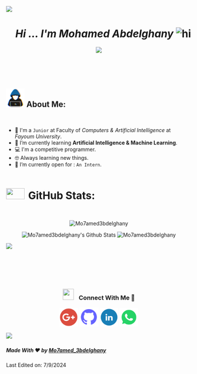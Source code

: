 <!--horizontal Color-->
<img src="https://user-images.githubusercontent.com/73097560/115834477-dbab4500-a447-11eb-908a-139a6edaec5c.gif">

<!-- It's me 😄-->
<div id="User_content">
  <ul align="center">
      <h1 align="center"> <i> Hi ... I'm Mohamed Abdelghany </i> <img src="https://user-images.githubusercontent.com/1303154/88677602-1635ba80-d120-11ea-84d8-d263ba5fc3c0.gif" width="28px" height="28px" alt="hi"></h1>
  </ul>
</div>

 
<div align="center">
  <a href="https://github.com/fairyland0926"><img src="https://readme-typing-svg.herokuapp.com/?lines=Welcome%20to%20Github's%20Mohamed%20Abdelghany🤗&font=Pacifico&center=true&width=650&height=120&color=ff4500&vCenter=true&size=30%22"></a>
</div>

<br><br><br>
<!-- About Me -->

## <img src = "https://github.com/Mo7amed3bdelghany/Mo7amed3bdelghany/blob/main/Img/about%20me.gif?raw=true" width = 10%> About Me:

<br>

- 🏫 I'm a `Junior` at Faculty of *Computers & Artificial Intelligence* at *Fayoum University*.
- 🤖 I’m currently learning **Artificial Intelligence & Machine Learning**.
- 💻 I'm a competitive programmer.
- 🤓 Always learning new things.
- 🤔 I’m currently open for : `An Intern`.
<br><br>
 

<!-- GitHub Stats -->
# <img src="https://media.giphy.com/media/iY8CRBdQXODJSCERIr/giphy.gif" width="50" height="30" style="margin-right: 10px;">GitHub Stats:
<br> 


<p align="center"> <img src="https://github-readme-streak-stats.herokuapp.com/?user=Mo7amed3bdelghany&theme=tokyonight_duo" alt="Mo7amed3bdelghany" /> </p>

<p align="center">
	    <img alt="Mo7amed3bdelghany's Github Stats" src="https://github-readme-stats.vercel.app/api?username=Mo7amed3bdelghany&show_icons=true&count_private=true&locale=en&theme=tokyonight&layout=compact" height="230px"/> 
	  <img src="https://github-readme-stats.vercel.app/api/top-langs?username=mo7amed3bdelghany&langs_count=10&show_icons=true&locale=en&theme=radical" alt="Mo7amed3bdelghany" height="230px"/>
<br/>

<!-- Views -->

![](https://visitor-badge-deno.deno.dev/Mo7amed3bdelghany.Mo7amed3bdelghany.svg)



<br><br><br><br>
<!-- Connect Us -->
<h3 align="center" > <img src="https://media.giphy.com/media/iY8CRBdQXODJSCERIr/giphy.gif" width="30" height="30" style="margin-right: 10px;"> Connect With Me 🤝 </h3>

<!-- Links -->
  <p align="center">
	<a href="mailto:mohamed.abdelghany726@gmail.com"><img img src="https://raw.githubusercontent.com/Mo7amed3bdelghany/Mo7amed3bdelghany/f1af1eed415b05863619f117fc08b0dc1510693b/Img/Gmail.png" width ="50px"/></a>
	<a href="https://github.com/Mo7amed3bdelghany"><img src="https://raw.githubusercontent.com/Mo7amed3bdelghany/Mo7amed3bdelghany/f1af1eed415b05863619f117fc08b0dc1510693b/Img/GitHub.png" width ="52px"/></a>
	<a href="https://www.linkedin.com/in/mo7amed-3bdelghany"><img src="https://raw.githubusercontent.com/Mo7amed3bdelghany/Mo7amed3bdelghany/f1af1eed415b05863619f117fc08b0dc1510693b/Img/Linkedin.png"width ="50px"/></a>
    <a href="https://wa.me/201220186449"><img src="https://raw.githubusercontent.com/Mo7amed3bdelghany/Mo7amed3bdelghany/f1af1eed415b05863619f117fc08b0dc1510693b/Img/Whatsapp.png"width ="50px"/></a>
</p>

 
<!--horizontal Color-->
<img src="https://user-images.githubusercontent.com/73097560/115834477-dbab4500-a447-11eb-908a-139a6edaec5c.gif">

<!-- ❤️🔥-->
<h5> Made With ❤️ by <a href="https://www.linkedin.com/in/mo7amed-3bdelghany"> Mo7amed_3bdelghany </a> </h5>
Last Edited on: 7/9/2024